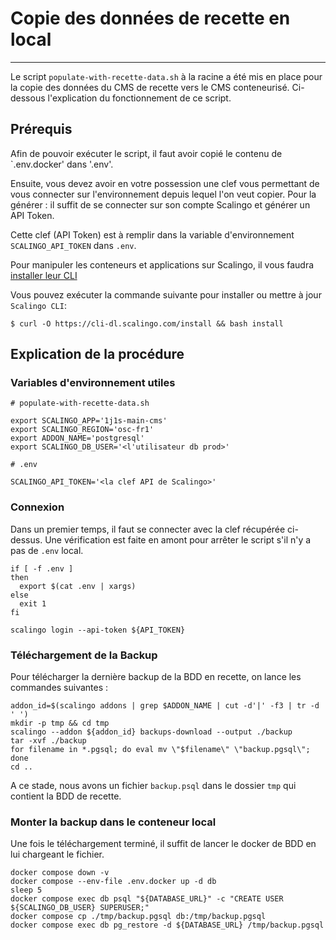 # Copie des données de recette en local

---

Le script `populate-with-recette-data.sh` à la racine a été mis en place pour la copie des données du CMS de recette vers le CMS conteneurisé.
Ci-dessous l'explication du fonctionnement de ce script. 

## Prérequis

Afin de pouvoir exécuter le script, il faut avoir copié le contenu de `.env.docker' dans '.env'.

Ensuite, vous devez avoir en votre possession une clef vous permettant de vous connecter sur l'environnement depuis lequel l'on veut copier.
Pour la générer : il suffit de se connecter sur son compte Scalingo et générer un API Token. 


Cette clef (API Token) est à remplir dans la variable d'environnement `SCALINGO_API_TOKEN` dans `.env`.

Pour manipuler les conteneurs et applications sur Scalingo, il vous faudra [installer leur CLI](https://doc.scalingo.com/platform/cli/start#install-scalingo-cli)

Vous pouvez exécuter la commande suivante pour installer ou mettre à jour `Scalingo CLI`:

```/bin/bash
$ curl -O https://cli-dl.scalingo.com/install && bash install
```

## Explication de la procédure

### Variables d'environnement utiles

```/bin/bash
# populate-with-recette-data.sh

export SCALINGO_APP='1j1s-main-cms'
export SCALINGO_REGION='osc-fr1'
export ADDON_NAME='postgresql'
export SCALINGO_DB_USER='<l'utilisateur db prod>'
```

```/bin/bash
# .env

SCALINGO_API_TOKEN='<la clef API de Scalingo>'
```

### Connexion

Dans un premier temps, il faut se connecter avec la clef récupérée ci-dessus.
Une vérification est faite en amont pour arrêter le script s'il n'y a pas de `.env` local.

```/bin/bash
if [ -f .env ]
then
  export $(cat .env | xargs)
else
  exit 1
fi

scalingo login --api-token ${API_TOKEN}
```

### Téléchargement de la Backup

Pour télécharger la dernière backup de la BDD en recette, on lance les commandes suivantes :

```/bin/bash
addon_id=$(scalingo addons | grep $ADDON_NAME | cut -d'|' -f3 | tr -d ' ')
mkdir -p tmp && cd tmp
scalingo --addon ${addon_id} backups-download --output ./backup
tar -xvf ./backup
for filename in *.pgsql; do eval mv \"$filename\" \"backup.pgsql\"; done
cd ..
```

A ce stade, nous avons un fichier `backup.psql` dans le dossier `tmp` qui contient la BDD de recette.  

### Monter la backup dans le conteneur local

Une fois le téléchargement terminé, il suffit de lancer le docker de BDD en lui chargeant le fichier.

```/bin/bash
docker compose down -v
docker compose --env-file .env.docker up -d db
sleep 5
docker compose exec db psql "${DATABASE_URL}" -c "CREATE USER ${SCALINGO_DB_USER} SUPERUSER;"
docker compose cp ./tmp/backup.pgsql db:/tmp/backup.pgsql
docker compose exec db pg_restore -d ${DATABASE_URL} /tmp/backup.pgsql
```
